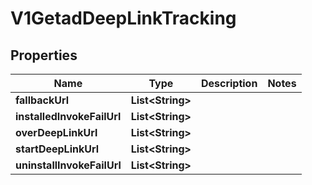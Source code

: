 

# V1GetadDeepLinkTracking

## Properties

Name | Type | Description | Notes
------------ | ------------- | ------------- | -------------
**fallbackUrl** | **List&lt;String&gt;** |  | 
**installedInvokeFailUrl** | **List&lt;String&gt;** |  | 
**overDeepLinkUrl** | **List&lt;String&gt;** |  | 
**startDeepLinkUrl** | **List&lt;String&gt;** |  | 
**uninstallInvokeFailUrl** | **List&lt;String&gt;** |  | 




